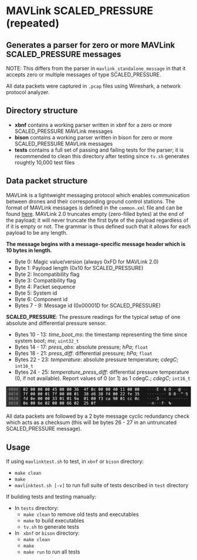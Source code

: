 # MAVLink SCALED\_PRESSURE (repeated)
## Generates a parser for zero or more MAVLink SCALED_PRESSURE messages

NOTE: This differs from the parser in `mavlink_standalone_message` in that it accepts zero or multiple messages of type SCALED_PRESSURE.

All data packets were captured in `.pcap` files using Wireshark, a network protocol analyzer.

## Directory structure

* **xbnf** contains a working parser written in xbnf for a zero or more SCALED_PRESSURE MAVLink messages
* **bison** contains a working parser written in bison for zero or more SCALED_PRESSURE MAVLink messages
* **tests** contains a full set of passing and failing tests for the parser; it is recommended to clean this directory after testing since `tv.sh` generates roughtly 10,000 test files

## Data packet structure
MAVLink is a lightweight messaging protocol which enables communication between drones and their corresponding ground control stations.
The format of MAVLink messages is defined in the `common.xml` file and can be found [here](https://mavlink.io/en/messages/common.html).
MAVLink 2.0 truncates empty (zero-filled bytes) at the end of the payload; it will never truncate the first byte of the payload regardless of if it is empty or not. The grammar is thus defined such that it allows for each payload to be any length.

**The message begins with a message-specific message header which is 10 bytes in length.**

* Byte 0: Magic value/version (always 0xFD for MAVLink 2.0)
* Byte 1: Payload length (0x10 for SCALED_PRESSURE)
* Byte 2: Incompatibility flag
* Byte 3: Compatibility flag
* Byte 4: Packet sequence
* Byte 5: System id
* Byte 6: Component id
* Bytes 7 - 9: Message id (0x00001D for SCALED_PRESSURE)

**SCALED_PRESSURE**: The pressure readings for the typical setup of one absolute and differential pressure sensor.

* Bytes 10 - 13: *time_boot_ms*: the timestamp representing the time since system boot; *ms*; `uint32_t`
* Bytes 14 - 17: *press_abs*: absolute pressure; *hPa*; `float`
* Bytes 18 - 21: *press_diff*: differential pressure; *hPa*; `float`
* Bytes 22 - 23: *temperature*: absolute pressure temperature; *cdegC*; `int16_t`
* Bytes 24 - 25: *temperature_press_diff*: differential pressure temperature (0, if not available). Report values of 0 (or 1) as 1 cdegC.; *cdegC*; `int16_t`

![SCALED_PRESSURE](./.images/SPImage.jpg)
  
All data packets are followed by a 2 byte message cyclic redundancy check which acts as a checksum (this will be bytes 26 - 27 in an untruncated SCALED_PRESSURE message).

## Usage

If using `mavlinktest.sh` to test, in `xbnf` or `bison` directory:
* `make clean`
* `make`
* `mavlinktest.sh [-v]` to run full suite of tests described in `test` directory

If building tests and testing manually:
* In `tests` directory:
  * `make clean` to remove old tests and executables
  * `make` to build executables
  * `tv.sh` to generate tests
* In ` xbnf` or `bison` directory:
  * `make clean`
  * `make`
  * `make run` to run all tests
